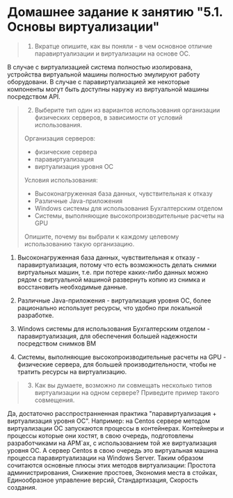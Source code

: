 # Домашнее задание к занятию "5.1. Основы виртуализации"

> 1. Вкратце опишите, как вы поняли - в чем основное отличие паравиртуализации и виртуализации на основе ОС.

В случае с виртуализацией система полностью изолирована, устройства виртуальной машины полностью эмулируют работу оборудовани. В случае с 
паравиртуализацией же некоторые компоненты могут быть доступны наружу из виртуальной машины посредством API.

> 2. Выберите тип один из вариантов использования организации физических серверов, в зависимости от условий использования.
> 
>  Организация серверов:
> 
> * физические сервера
> * паравиртуализация
> * виртуализация уровня ОС
> 
> Условия использования:
> 
> * Высоконагруженная база данных, чувствительная к отказу
> * Различные Java-приложения
> * Windows системы для использования Бухгалтерским отделом
> * Системы, выполняющие высокопроизводительные расчеты на GPU
> 
>  Опишите, почему вы выбрали к каждому целевому использованию такую организацию.

1. Высоконагруженная база данных, чувствительная к отказу - паравиртуализация, потому что есть возможность делать снимки виртуальных  машин, т.е. при потере каких-либо данных можно рядом с виртуальной  машиной развернуть копию из снимка и восстановить необходимые данные.
 
2. Различные Java-приложения - виртуализация уровня ОС, более  рационально использует ресурсы, что удобно при локальной разработке.
 
3. Windows системы для использования Бухгалтерским отделом -  паравиртуализация, для обеспечения большей надежности посредством снимков ВМ
 
4. Системы, выполняющие высокопроизводительные расчеты на GPU - физические сервера, для большей производительности, чтобы не тратить  ресурсы на виртуализацию.

> 3. Как вы думаете, возможно ли совмещать несколько типов виртуализации на одном сервере? Приведите пример такого совмещения.

Да, достаточно расспространненная практика "паравиртуализация + виртуализация уровня ОС". Например: на Centos сервере методом виртуализации ОС запускаются процессы в контейнерах. Контейнеры и процессы которые они хостят, в свою очередь, подготовлены разработчиками на АРМ`ах, с использованием той же виртуализация уровня ОС. А сервер Centos в свою очередь это виртуальная машина процесса паравиртуализации на Windows Server. Таким образом сочитаются основные плюсы этих методов виртуализации: Простота администрирования, Снижение простоев, Экономия места в стойках, Единообразное управление версий, Стандартизация, Скорость создания.
